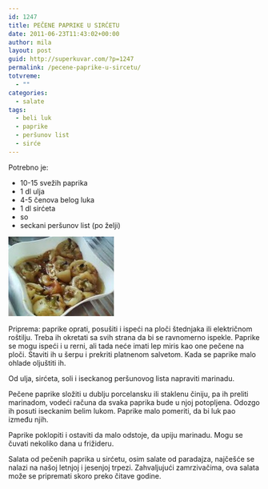 ```yaml
---
id: 1247
title: PEČENE PAPRIKE U SIRĆETU
date: 2011-06-23T11:43:02+00:00
author: mila
layout: post
guid: http://superkuvar.com/?p=1247
permalink: /pecene-paprike-u-sircetu/
totvreme:
  - ""
categories:
  - salate
tags:
  - beli luk
  - paprike
  - peršunov list
  - sirće
---
```

Potrebno je:

  * 10-15 svežih paprika
  * 1 dl ulja
  * 4-5 čenova belog luka
  * 1 dl sirćeta
  * so
  * seckani peršunov list (po želji)

<img class="alignnone size-full wp-image-1248" title="paprikeusircetu" src="/wp-content/uploads/2011/06/paprikeusircetu-e1308829361388.jpg" alt="" width="211" height="159" /> 

Priprema: paprike oprati, posušiti i ispeći na ploči štednjaka ili električnom roštilju. Treba ih okretati sa svih strana da bi se ravnomerno ispekle. Paprike se mogu ispeći i u rerni, ali tada neće imati lep miris kao one pečene na ploči. Staviti ih u šerpu i prekriti platnenom salvetom. Kada se paprike malo ohlade oljuštiti ih.

Od ulja, sirćeta, soli i iseckanog peršunovog lista napraviti marinadu.

Pečene paprike složiti u dublju porcelansku ili staklenu činiju, pa ih preliti marinadom, vodeći računa da svaka paprika bude u njoj potopljena. Odozgo ih posuti iseckanim belim lukom. Paprike malo pomeriti, da bi luk pao između njih.

Paprike poklopiti i ostaviti da malo odstoje, da upiju marinadu. Mogu se čuvati nekoliko dana u frižideru.

Salata od pečenih paprika u sirćetu, osim salate od paradajza, najčešće se nalazi na našoj letnjoj i jesenjoj trpezi. Zahvaljujući zamrzivačima, ova salata može se pripremati skoro preko čitave godine.

&nbsp;